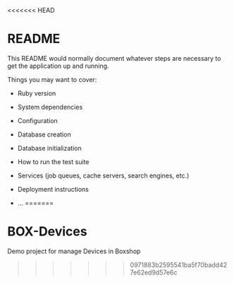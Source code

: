 <<<<<<< HEAD
# README

This README would normally document whatever steps are necessary to get the
application up and running.

Things you may want to cover:

* Ruby version

* System dependencies

* Configuration

* Database creation

* Database initialization

* How to run the test suite

* Services (job queues, cache servers, search engines, etc.)

* Deployment instructions

* ...
=======
# BOX-Devices
Demo project for manage Devices in Boxshop
>>>>>>> 0971883b2595541ba5f70badd427e62ed9d57e6c
